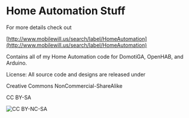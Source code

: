 Home Automation Stuff
================

For more details check out

[http://www.mobilewill.us/search/label/HomeAutomation](http://www.mobilewill.us/search/label/HomeAutomation)

Contains all of my Home Automation code for DomotiGA, OpenHAB, and Arduino.


License: All source code and designs are released under 

Creative Commons NonCommercial-ShareAlike 

CC BY-SA

![CC BY-NC-SA](http://i.creativecommons.org/l/by-nc-sa/3.0/88x31.png)
